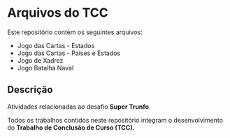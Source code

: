# Arquivos do TCC

Este repositório contém os seguintes arquivos:

- Jogo das Cartas - Estados
- Jogo das Cartas - Países e Estados
- Jogo de Xadrez
- Jogo Batalha Naval

## Descrição

Atividades relacionadas ao desafio **Super Trunfo**.

Todos os trabalhos contidos neste repositório integram o desenvolvimento do **Trabalho de Conclusão de Curso (TCC).**
